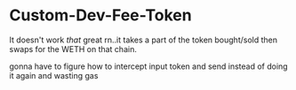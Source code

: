 # Custom-Dev-Fee-Token

It doesn't work *that* great rn..it takes a part of the token bought/sold then swaps for the WETH on that chain.

gonna have to figure how to intercept input token and send instead of doing it again and wasting gas
